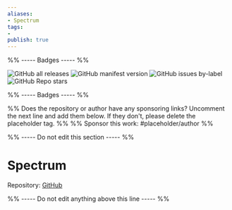 ```yaml
---
aliases:
- Spectrum
tags: 
- 
publish: true
---
```


%% ----- Badges ----- %%

![GitHub all releases](https://img.shields.io/github/downloads/Braweria/Spectrum/total?color=573E7A&logo=github&style=for-the-badge) 
![GitHub manifest version](https://img.shields.io/github/manifest-json/v/Braweria/Spectrum?color=573E7A&logo=github&style=for-the-badge) 
![GitHub issues by-label](https://img.shields.io/github/issues/Braweria/Spectrum/help%20wanted?color=573E7A&logo=github&style=for-the-badge) 
![GitHub Repo stars](https://img.shields.io/github/stars/Braweria/Spectrum?color=573E7A&logo=github&style=for-the-badge)

%% ----- Badges ----- %%

%% Does the repository or author have any sponsoring links? Uncomment the next line and add them below. If they don't, please delete the placeholder tag. %%
%% Sponsor this work: #placeholder/author %%

%% ----- Do not edit this section ----- %%

# Spectrum

Repository: [GitHub](https://github.com/Braweria/Spectrum)



%% ----- Do not edit anything above this line ----- %% 
